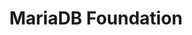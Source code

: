 ---
description: The MariaDB Foundation is a non-profit organisation supporting continuity
  and open collaboration in the MariaDB ecosystem.
layout: stand
logo: stands/mariadb_foundation/logo.png
new_this_year: "MariaDB Server 10.5 was released as GA in June 2020.\r\nHighlights\
  \ include:\r\n- the ColumnStore storage engine, a columnar storage engine designed\
  \ for big data scaling\r\n- numerous performance improvements to the default InnoDB\
  \ storage engine\r\n- a new S3 storage engine for archiving tables on Amazon S3,\
  \ or any third-party implementing S3 API\r\n- an overhaul of the privilege system,\
  \ allowing more fine grained control\r\n- a huge update of the Performance Schema,\
  \ providing far more instrumentation and tables\r\n- full GTID support for Galera\
  \ Cluster\r\n- numerous syntax enhancements to extend functionality and improve\
  \ adherence to standards\r\n\r\nThe MariaDB Foundation hosted the MariaDB Server\
  \ Fest, and the MariaDB Server MiniFest, two highly successful online events for\
  \ developers of applications that use MariaDB Server."
showcase: "The MariaDB Foundation supports continuity and open collaboration in the\
  \ MariaDB ecosystem. The Foundation guarantees that there is a global contact point\
  \ for collaboration and that the community can always rely upon MariaDB Server.\r\
  \n\r\nThe Foundation\u2019s staff support MariaDB Server by:\r\n* Encouraging adoption,\
  \ contribution and distribution of MariaDB Server and related open source software.\r\
  \n* Helping new contributors understand the source code and lowering the barrier\
  \ for new participants.\r\n* Participating in the design of new features, ensuring\
  \ the code quality and maintainability of the codebase while the number of contributors\
  \ is growing.\r\n* Making sure documentation keeps up with the development of new\
  \ features.\r\n* Porting and packaging MariaDB to different platforms and operating\
  \ systems to keep it as widely available as possible.\r\n* Speaking at events and\
  \ driving adoption."
themes:
- Database engines
title: MariaDB Foundation
website: https://mariadb.org/
---